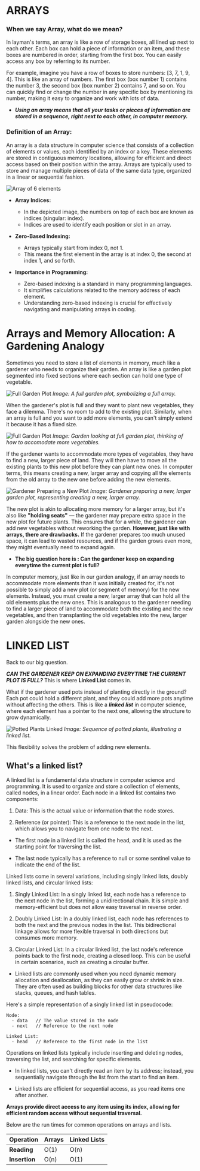 # ARRAYS

### When we say Array, what do we mean?

In layman's terms, an array is like a row of storage boxes, all lined up next to each other. Each box can hold a piece of information or an item, and these boxes are numbered in order, starting from the first box. You can easily access any box by referring to its number.

For example, imagine you have a row of boxes to store numbers: [3, 7, 1, 9, 4]. This is like an array of numbers. The first box (box number 1) contains the number 3, the second box (box number 2) contains 7, and so on. You can quickly find or change the number in any specific box by mentioning its number, making it easy to organize and work with lots of data.

- **_*Using an array means that all your tasks or pieces of information are stored in a sequence, right next to each other, in computer memory.*_**

### Definition of an Array:

An array is a data structure in computer science that consists of a collection of elements or values, each identified by an index or a key. These elements are stored in contiguous memory locations, allowing for efficient and direct access based on their position within the array. Arrays are typically used to store and manage multiple pieces of data of the same data type, organized in a linear or sequential fashion.

![Array of 6 elements](../images/arrays/array.png)

- **Array Indices:**

  - In the depicted image, the numbers on top of each box are known as indices (singular: index).
  - Indices are used to identify each position or slot in an array.

- **Zero-Based Indexing:**

  - Arrays typically start from index 0, not 1.
  - This means the first element in the array is at index 0, the second at index 1, and so forth.

- **Importance in Programming:**
  - Zero-based indexing is a standard in many programming languages.
  - It simplifies calculations related to the memory address of each element.
  - Understanding zero-based indexing is crucial for effectively navigating and manipulating arrays in coding.

# Arrays and Memory Allocation: A Gardening Analogy

Sometimes you need to store a list of elements in memory, much like a gardener who needs to organize their garden. An array is like a garden plot segmented into fixed sections where each section can hold one type of vegetable.

![Full Garden Plot](../images/garden_analogy/1.png)
_Image: A full garden plot, symbolizing a full array._

When the gardener's plot is full and they want to plant new vegetables, they face a dilemma. There's no room to add to the existing plot. Similarly, when an array is full and you want to add more elements, you can't simply extend it because it has a fixed size.

![Full Garden Plot](../images/garden_analogy/2.png)
_Image: Garden looking at full garden plot, thinking of how to accomodate more vegetables._

If the gardener wants to accommodate more types of vegetables, they have to find a new, larger piece of land. They will then have to move all the existing plants to this new plot before they can plant new ones. In computer terms, this means creating a new, larger array and copying all the elements from the old array to the new one before adding the new elements.

![Gardener Preparing a New Plot](../images/garden_analogy/3.png)
_Image: Gardener preparing a new, larger garden plot, representing creating a new, larger array._

The new plot is akin to allocating more memory for a larger array, but it's also like **"holding seats"** — the gardener may prepare extra space in the new plot for future plants. This ensures that for a while, the gardener can add new vegetables without reworking the garden. **However, just like with arrays, there are drawbacks.** If the gardener prepares too much unused space, it can lead to wasted resources, and if the garden grows even more, they might eventually need to expand again.

- **The big question here is : Can the gardener keep on expanding everytime the current plot is full?**

In computer memory, just like in our garden analogy, if an array needs to accommodate more elements than it was initially created for, it's not possible to simply add a new plot (or segment of memory) for the new elements. Instead, you must create a new, larger array that can hold all the old elements plus the new ones. This is analogous to the gardener needing to find a larger piece of land to accommodate both the existing and the new vegetables, and then transplanting the old vegetables into the new, larger garden alongside the new ones.

# LINKED LIST

Back to our big question.

**_CAN THE GARDENER KEEP ON EXPANDING EVERYTIME THE CURRENT PLOT IS FULL?_** This is where **Linked List** comes in.

What if the gardener used pots instead of planting directly in the ground? Each pot could hold a different plant, and they could add more pots anytime without affecting the others. This is like a **_linked list_** in computer science, where each element has a pointer to the next one, allowing the structure to grow dynamically.

![Potted Plants Linked](../images/garden_analogy/4.png)
_Image: Sequence of potted plants, illustrating a linked list._

This flexibility solves the problem of adding new elements.

## What's a linked list?

A linked list is a fundamental data structure in computer science and programming. It is used to organize and store a collection of elements, called nodes, in a linear order. Each node in a linked list contains two components:

1. Data: This is the actual value or information that the node stores.

2. Reference (or pointer): This is a reference to the next node in the list, which allows you to navigate from one node to the next.

- The first node in a linked list is called the head, and it is used as the starting point for traversing the list.

- The last node typically has a reference to null or some sentinel value to indicate the end of the list.

Linked lists come in several variations, including singly linked lists, doubly linked lists, and circular linked lists:

1. Singly Linked List: In a singly linked list, each node has a reference to the next node in the list, forming a unidirectional chain. It is simple and memory-efficient but does not allow easy traversal in reverse order.

2. Doubly Linked List: In a doubly linked list, each node has references to both the next and the previous nodes in the list. This bidirectional linkage allows for more flexible traversal in both directions but consumes more memory.

3. Circular Linked List: In a circular linked list, the last node's reference points back to the first node, creating a closed loop. This can be useful in certain scenarios, such as creating a circular buffer.

- Linked lists are commonly used when you need dynamic memory allocation and deallocation, as they can easily grow or shrink in size. They are often used as building blocks for other data structures like stacks, queues, and hash tables.

Here's a simple representation of a singly linked list in pseudocode:

```plaintext
Node:
  - data   // The value stored in the node
  - next   // Reference to the next node

Linked List:
  - head   // Reference to the first node in the list
```

Operations on linked lists typically include inserting and deleting nodes, traversing the list, and searching for specific elements.

- In linked lists, you can't directly read an item by its address; instead, you sequentially navigate through the list from the start to find an item.

- Linked lists are efficient for sequential access, as you read items one after another.

**Arrays provide direct access to any item using its index, allowing for efficient random access without sequential traversal.**

Below are the run times for common operations on arrays and lists.

| Operation     | Arrays | Linked Lists |
| ------------- | ------ | ------------ |
| **Reading**   | O(1)   | O(n)         |
| **Insertion** | O(n)   | O(1)         |
